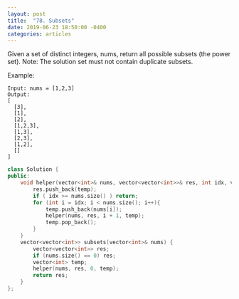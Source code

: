 ```yaml
---
layout: post
title:  "78. Subsets"
date: 2019-06-23 18:50:00 -0400
categories: articles
---
```

Given a set of distinct integers, nums, return all possible subsets (the power set).
Note: The solution set must not contain duplicate subsets.

Example:
```
Input: nums = [1,2,3]
Output:
[
  [3],
  [1],
  [2],
  [1,2,3],
  [1,3],
  [2,3],
  [1,2],
  []
]
```

```c++
class Solution {
public:
    void helper(vector<int>& nums, vector<vector<int>>& res, int idx, vector<int> temp){
        res.push_back(temp);
        if ( idx >= nums.size() ) return;
        for (int i = idx; i < nums.size(); i++){
            temp.push_back(nums[i]);
            helper(nums, res, i + 1, temp);
            temp.pop_back();
        }
    }
    vector<vector<int>> subsets(vector<int>& nums) {
        vector<vector<int>> res;
        if (nums.size() == 0) res;
        vector<int> temp;
        helper(nums, res, 0, temp);
        return res;
    }
};
```